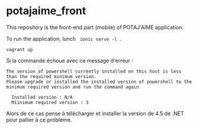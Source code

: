 # potajaime_front

This repository is the front-end part (mobile) of POTAJ'AIME application.

To run the application, lunch <code> ionic serve -l </code>.
```
vagrant up
```
Si la commande échoue avec ce message d'erreur : 
````
The version of powershell currently installed on this host is less than the required minimum version. 
Please upgrade or installed the installed version of powershell to the minimum required version and run the command again

  Installed version : N/A
  Miinimum required version : 3
````

Alors de ce cas pense à télécharger et installer la version de 4.5 de .NET pour pallier à ce problème.
